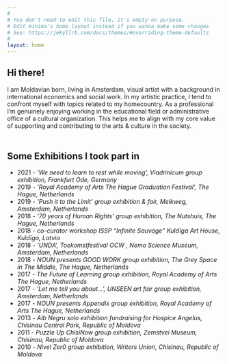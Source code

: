 ```yaml
---
#
# You don't need to edit this file, it's empty on purpose.
# Edit minima's home layout instead if you wanna make some changes
# See: https://jekyllrb.com/docs/themes/#overriding-theme-defaults
#
layout: home
---
```

## Hi there!
I am Moldavian born, living in Amsterdam, visual artist with a background in international economics and social work. In my artistic practice, I tend to confront myself with topics related to my homecountry. As a professional I’m genuinely enjoying working in the educational field or administrative office of a cultural organization. This helps me to align with my core value of supporting and contributing to the arts & culture in the society.

<h2 style="margin-top: 50px;">Some Exhibitions I took part in</h2>

- 2021 - *‘We need to learn to rest while moving’, Viadrinicum group exhibition, Frankfurt Ode, Germany*
- 2019 - *'Royal Academy of Arts The Hague Graduation Festival’, The Hague, Netherlands*
- 2019 - *'Push it to the Limit’ group exhibition & fair, Melkweg, Amsterdam, Netherlands* 
- 2018 - *‘70 years of Human Rights’ group exhibition, The Nutshuis, The Hague, Netherlands*
- 2018 - *co-curator workshop ISSP “Infinite Sauvage” Kuldīga Art House, Kuldīga, Latvia*
- 2018 - *‘UNDA’,  Toekomstfestival OCW , Nemo Science Museum, Amsterdam, Netherlands* 
- 2018 - *NOUN presents GOOD WORK group exhibition, The Grey Space in The Middle, The Hague, Netherlands*
- 2017 - *The Future of Learning group exhibition, Royal Academy of Arts The Hague, Netherlands* 
- 2017 - *‘Let me tell you about…’, UNSEEN art fair group exhibition, Amsterdam, Netherlands*
- 2017 - *NOUN presents Appendix group exhibition, Royal Academy of Arts The Hague, Netherlands*
- 2013 - *Alb Negru solo exhibition fundraising for Hospice Angelus, Chisinau Central Park, Republic of Moldova*
- 2011 - *Puzzle Up ChisiNow group exhibition, Zemstvei Museum, Chisinau, Republic of Moldova*
- 2010 - *Nivel Zer0 group exhibition, Writers Union, Chisinau, Republic of Moldova*
